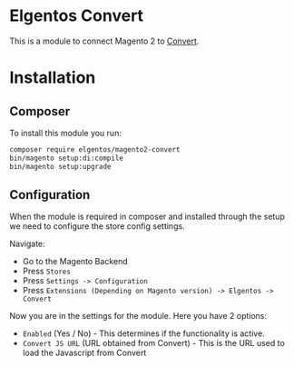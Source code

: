 Elgentos Convert
================

This is a module to connect Magento 2 to [Convert](https://www.convert.com/).

# Installation

## Composer

To install this module you run:

```bash
composer require elgentos/magento2-convert
bin/magento setup:di:compile
bin/magento setup:upgrade
```

## Configuration

When the module is required in composer and installed through the setup we need to configure the store config settings.

Navigate:
- Go to the Magento Backend
- Press `Stores`
- Press `Settings -> Configuration`
- Press `Extensions (Depending on Magento version) -> Elgentos -> Convert`

Now you are in the settings for the module. Here you have 2 options:

- `Enabled` (Yes / No) - This determines if the functionality is active.
- `Convert JS URL` (URL obtained from Convert) - This is the URL used to load the Javascript from Convert
